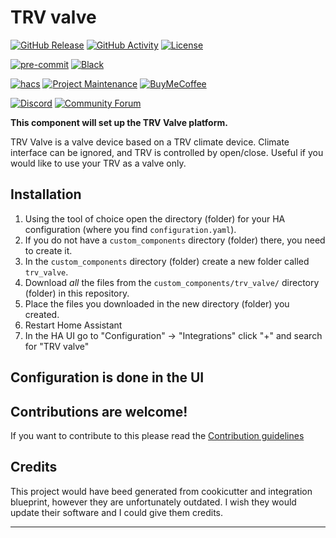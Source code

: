 # TRV valve

[![GitHub Release][releases-shield]][releases]
[![GitHub Activity][commits-shield]][commits]
[![License][license-shield]](LICENSE)

[![pre-commit][pre-commit-shield]][pre-commit]
[![Black][black-shield]][black]

[![hacs][hacsbadge]][hacs]
[![Project Maintenance][maintenance-shield]][user_profile]
[![BuyMeCoffee][buymecoffeebadge]][buymecoffee]

[![Discord][discord-shield]][discord]
[![Community Forum][forum-shield]][forum]


**This component will set up the TRV Valve platform.**

TRV Valve is a valve device based on a TRV climate device. Climate interface can be ignored, and TRV is controlled by open/close. Useful if you would like to use your TRV as a valve only.

## Installation

1. Using the tool of choice open the directory (folder) for your HA configuration (where you find `configuration.yaml`).
2. If you do not have a `custom_components` directory (folder) there, you need to create it.
3. In the `custom_components` directory (folder) create a new folder called `trv_valve`.
4. Download _all_ the files from the `custom_components/trv_valve/` directory (folder) in this repository.
5. Place the files you downloaded in the new directory (folder) you created.
6. Restart Home Assistant
7. In the HA UI go to "Configuration" -> "Integrations" click "+" and search for "TRV valve"

## Configuration is done in the UI

<!---->

## Contributions are welcome!

If you want to contribute to this please read the [Contribution guidelines](CONTRIBUTING.md)

## Credits

This project would have beed generated from cookicutter and integration blueprint, however they are unfortunately outdated. I wish they would update their software and I could give them credits.

---

[black]: https://github.com/psf/black
[black-shield]: https://img.shields.io/badge/code%20style-black-000000.svg?style=for-the-badge
[buymecoffee]: https://www.buymeacoffee.com/gume
[buymecoffeebadge]: https://img.shields.io/badge/buy%20me%20a%20coffee-donate-yellow.svg?style=for-the-badge
[commits-shield]: https://img.shields.io/github/commit-activity/y/gume/trvvalve.svg?style=for-the-badge
[commits]: https://github.com/gume/trvvalve/commits/main
[hacs]: https://hacs.xyz
[hacsbadge]: https://img.shields.io/badge/HACS-Custom-orange.svg?style=for-the-badge
[discord]: https://discord.gg/weQmtaGj
[discord-shield]: https://img.shields.io/discord/330944238910963714.svg?style=for-the-badge
[forum-shield]: https://img.shields.io/badge/community-forum-brightgreen.svg?style=for-the-badge
[forum]: https://community.home-assistant.io/
[license-shield]: https://img.shields.io/github/license/gume/trvvalve.svg?style=for-the-badge
[maintenance-shield]: https://img.shields.io/badge/maintainer-%40gume-blue.svg?style=for-the-badge
[pre-commit]: https://github.com/pre-commit/pre-commit
[pre-commit-shield]: https://img.shields.io/badge/pre--commit-enabled-brightgreen?style=for-the-badge
[releases-shield]: https://img.shields.io/github/release/gume/trvvalve.svg?style=for-the-badge
[releases]: https://github.com/gume/trvvalve/releases
[user_profile]: https://github.com/gume
